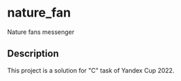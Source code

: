 # nature_fan

Nature fans messenger

## Description

This project is a solution for "C" task of Yandex Cup 2022.
